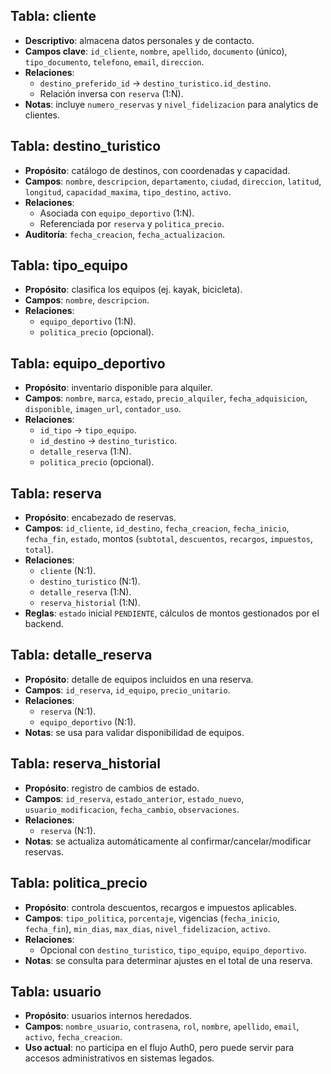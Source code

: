 ## Tabla: cliente
- **Descriptivo**: almacena datos personales y de contacto.
- **Campos clave**: `id_cliente`, `nombre`, `apellido`, `documento` (único), `tipo_documento`, `telefono`, `email`, `direccion`.
- **Relaciones**:
  - `destino_preferido_id` → `destino_turistico.id_destino`.
  - Relación inversa con `reserva` (1:N).
- **Notas**: incluye `numero_reservas` y `nivel_fidelizacion` para analytics de clientes.

## Tabla: destino_turistico
- **Propósito**: catálogo de destinos, con coordenadas y capacidad.
- **Campos**: `nombre`, `descripcion`, `departamento`, `ciudad`, `direccion`, `latitud`, `longitud`, `capacidad_maxima`, `tipo_destino`, `activo`.
- **Relaciones**:
  - Asociada con `equipo_deportivo` (1:N).
  - Referenciada por `reserva` y `politica_precio`.
- **Auditoría**: `fecha_creacion`, `fecha_actualizacion`.

## Tabla: tipo_equipo
- **Propósito**: clasifica los equipos (ej. kayak, bicicleta).
- **Campos**: `nombre`, `descripcion`.
- **Relaciones**:
  - `equipo_deportivo` (1:N).
  - `politica_precio` (opcional).

## Tabla: equipo_deportivo
- **Propósito**: inventario disponible para alquiler.
- **Campos**: `nombre`, `marca`, `estado`, `precio_alquiler`, `fecha_adquisicion`, `disponible`, `imagen_url`, `contador_uso`.
- **Relaciones**:
  - `id_tipo` → `tipo_equipo`.
  - `id_destino` → `destino_turistico`.
  - `detalle_reserva` (1:N).
  - `politica_precio` (opcional).

## Tabla: reserva
- **Propósito**: encabezado de reservas.
- **Campos**: `id_cliente`, `id_destino`, `fecha_creacion`, `fecha_inicio`, `fecha_fin`, `estado`, montos (`subtotal`, `descuentos`, `recargos`, `impuestos`, `total`).
- **Relaciones**:
  - `cliente` (N:1).
  - `destino_turistico` (N:1).
  - `detalle_reserva` (1:N).
  - `reserva_historial` (1:N).
- **Reglas**: `estado` inicial `PENDIENTE`, cálculos de montos gestionados por el backend.

## Tabla: detalle_reserva
- **Propósito**: detalle de equipos incluidos en una reserva.
- **Campos**: `id_reserva`, `id_equipo`, `precio_unitario`.
- **Relaciones**:
  - `reserva` (N:1).
  - `equipo_deportivo` (N:1).
- **Notas**: se usa para validar disponibilidad de equipos.

## Tabla: reserva_historial
- **Propósito**: registro de cambios de estado.
- **Campos**: `id_reserva`, `estado_anterior`, `estado_nuevo`, `usuario_modificacion`, `fecha_cambio`, `observaciones`.
- **Relaciones**:
  - `reserva` (N:1).
- **Notas**: se actualiza automáticamente al confirmar/cancelar/modificar reservas.

## Tabla: politica_precio
- **Propósito**: controla descuentos, recargos e impuestos aplicables.
- **Campos**: `tipo_politica`, `porcentaje`, vigencias (`fecha_inicio`, `fecha_fin`), `min_dias`, `max_dias`, `nivel_fidelizacion`, `activo`.
- **Relaciones**:
  - Opcional con `destino_turistico`, `tipo_equipo`, `equipo_deportivo`.
- **Notas**: se consulta para determinar ajustes en el total de una reserva.

## Tabla: usuario
- **Propósito**: usuarios internos heredados.
- **Campos**: `nombre_usuario`, `contrasena`, `rol`, `nombre`, `apellido`, `email`, `activo`, `fecha_creacion`.
- **Uso actual**: no participa en el flujo Auth0, pero puede servir para accesos administrativos en sistemas legados.
